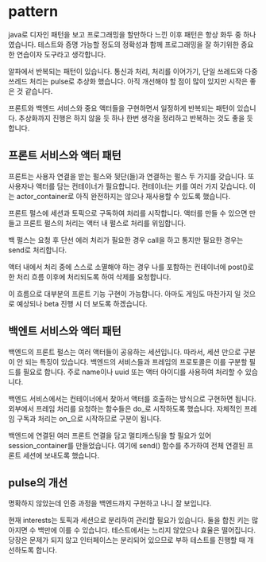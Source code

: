 # pattern 

java로 디자인 패턴을 보고 프로그래밍을 할만하다 느낀 이후 패턴은 항상 화두 중 
하나였습니다. 테스트와 증명 가능할 정도의 정확성과 함께 프로그래밍을 잘 하기위한 
중요한 연습이자 도구라고 생각합니다. 

알파에서 반복되는 패턴이 있습니다. 통신과 처리, 처리를 이어가기, 단일 쓰레드와 
다중 쓰레드 처리는 pulse로 추상화 했습니다. 아직 개선해야 할 점이 많이 있지만 
시작은 좋은 것 같습니다. 

프론트와 백엔드 서비스와 중요 액터들을 구현하면서 일정하게 반복되는 패턴이 있습니다. 
추상화까지 진행은 하지 않을 듯 하나 한번 생각을 정리하고 반복하는 것도 좋을 듯 합니다. 

## 프론트 서비스와 액터 패턴 

프론트는 사용자 연결을 받는 펄스와 뒷단(들)과 연결하는 펄스 두 가지를 갖습니다. 
또 사용자나 액터를 담는 컨테이너가 필요합니다. 컨테이너는 키를 여러 가지 갖습니다. 
이는 actor_container로 아직 완전하지는 않으나 재사용할 수 있도록 했습니다. 

프론트 펄스에 세션과 토픽으로 구독하여 처리를 시작합니다. 액터를 만들 수 있으면 
만들고 프론트 펄스의 처리는 액터 내 펄스로 처리를 위임합니다. 

백 펄스는 요청 후 단선 에러 처리가 필요한 경우 call을 하고 통지만 필요한 경우는 
send로 처리합니다. 

액터 내에서 처리 중에 스스로 소멸해야 하는 경우 나를 포함하는 컨테이너에 
post()로 한 처리 흐름 이후에 처리되도록 하여 삭제를 요청합니다. 

이 흐름으로 대부분의 프론트 기능 구현이 가능합니다. 아마도 게임도 마찬가지
일 것으로 예상되나 beta 진행 시 더 보도록 하겠습니다. 

## 백엔트 서비스와 액터 패턴 

백엔드의 프론트 펄스는 여러 액터들이 공유하는 세션입니다. 따라서, 세션 만으로 
구분이 안 되는 특징이 있습니다. 백엔드의 서비스들과 프레임의 프로토콜은 
이를 구분할 필드를 필요로 합니다. 주로 name이나 uuid 또는 액터 아이디를 
사용하여 처리할 수 있습니다. 

백엔드 서비스에서는 컨테이너에서 찾아서 액터를 호출하는 방식으로 구현하면 됩니다. 
외부에서 프레임 처리를 요청하는 함수들은 do_로 시작하도록 했습니다. 
자체적인 프레임 구독과 처리는 on_으로 시작하므로 구분이 됩니다. 

백엔드에 연결된 여러 프론트 연결을 담고 멀티캐스팅을 할 필요가 있어 
session_container를 만들었습니다. 여기에 send() 함수를 추가하여 
전체 연결된 프론트 세션에 보내도록 했습니다. 

## pulse의 개선 

명확하지 않았는데 인증 과정을 백엔드까지 구현하고 나니 잘 보입니다. 

현재 interests는 토픽과 세션으로 분리하여 관리할 필요가 있습니다. 
둘을 합친 키는 많아지면 수 백만에 이를 수 있습니다. 테스트에서는 
느리지 않았으나 효율은 떨어집니다. 당장은 문제가 되지 않고 
인터페이스는 분리되어 있으므로 부하 테스트를 진행할 때 개선하도록 합니다. 


